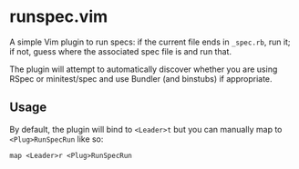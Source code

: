 runspec.vim
===========

A simple Vim plugin to run specs: if the current file ends in `_spec.rb`, run it; if not, guess where the associated spec file is and run that.

The plugin will attempt to automatically discover whether you are using RSpec or minitest/spec and use Bundler (and binstubs) if appropriate.

Usage
-----

By default, the plugin will bind to `<Leader>t` but you can manually map to `<Plug>RunSpecRun` like so:

```vim
map <Leader>r <Plug>RunSpecRun
```
